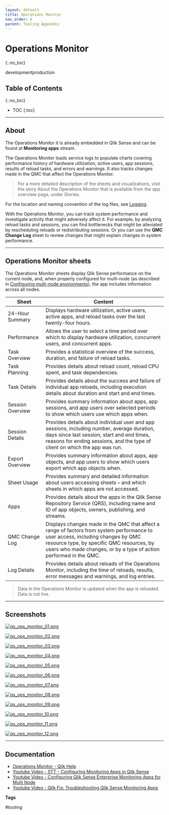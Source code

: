```yaml
---
layout: default
title: Operations Monitor
nav_order: 6
parent: Tooling Appendix
---
```


# Operations Monitor <i class="fas fa-dolly-flatbed fa-xs" title="Shipped | Native Capability"></i>
{:.no_toc}

<span class="label dev">development</span><span class="label prod">production</span>


## Table of Contents
{:.no_toc}

* TOC
{:toc}

-------------------------



## About

The Operations Monitor it is already embedded in Qlik Sense and can be found at **Monitoring apps** stream.

The Operations Monitor loads service logs to populate charts covering performance history of hardware utilization, active users, app sessions, results of reload tasks, and errors and warnings. It also tracks changes made in the QMC that affect the Operations Monitor.

> For a more detailed description of the sheets and visualizations, visit the story About the Operations Monitor that is available from the app overview page, under Stories.

For the location and naming convention of the log files, see [Logging](https://help.qlik.com/en-US/sense-admin/Subsystems/DeployAdministerQSE/Content/Sense_DeployAdminister/QSEoW/Deploy_QSEoW/Server-Logging.htm).

With the Operations Monitor, you can track system performance and investigate activity that might adversely affect it. For example, by analyzing reload tasks and sessions, you can find bottlenecks that might be alleviated by rescheduling reloads or redistributing sessions. Or you can use the **QMC Change Log** sheet to review changes that might explain changes in system performance.

-------------------------

## Operations Monitor sheets

The Operations Monitor sheets display Qlik Sense performance on the current node, and, when properly configured for multi-node (as described in [Configuring multi-node environments](https://help.qlik.com/en-US/sense-admin/Subsystems/DeployAdministerQSE/Content/Sense_DeployAdminister/QSEoW/Administer_QSEoW/Monitoring_QSEoW/Configure-monitoring-apps.htm#Configuring)), the app includes information across all nodes.


Sheet       | Content |
------------|----------|
 24-Hour Summary | Displays hardware utilization, active users, active apps, and reload tasks over the last twenty-four hours. |
 Performance | Allows the user to select a time period over which to display hardware utilization, concurrent users, and concurrent apps. |
 Task Overview | Provides a statistical overview of the success, duration, and failure of reload tasks.|
 Task Planning | Provides details about reload count, reload CPU spent, and task dependencies.|
 Task Details | Provides details about the success and failure of individual app reloads, including execution details about duration and start and end times.|
 Session Overview | Provides summary information about apps, app sessions, and app users over selected periods to show which users use which apps when.|
 Session Details | Provides details about individual user and app sessions, including number, average duration, days since last session, start and end times, reasons for ending sessions, and the type of client on which the app was run.|
 Export Overview | Provides summary information about apps, app objects, and app users to show which users export which app objects when. |
 Sheet Usage | Provides summary and detailed information about users accessing sheets – and which sheets in which apps are not accessed.|
 Apps | Provides details about the apps in the Qlik Sense Repository Service (QRS), including name and ID of app objects, owners, publishing, and streams.|
 QMC Change Log | Displays changes made in the QMC that affect a range of factors from system performance to user access, including changes by QMC resource type, by specific QMC resources, by users who made changes, or by a type of action performed in the QMC.|
 Log Details | Provides details about reloads of the Operations Monitor, including the time of reloads, results, error messages and warnings, and log entries.|

>  Data in the Operations Monitor is updated when the app is reloaded. Data is not live.

 -------------------------

## Screenshots

[![qs_ops_monitor_01.png](images/qs_ops_monitor_01.png)](https://raw.githubusercontent.com/qs-admin-guide/qs-admin-guide/master/docs/tooling/images/qs_ops_monitor_01.png)

[![qs_ops_monitor_02.png](images/qs_ops_monitor_02.png)](https://raw.githubusercontent.com/qs-admin-guide/qs-admin-guide/master/docs/tooling/images/qs_ops_monitor_02.png)

[![qs_ops_monitor_03.png](images/qs_ops_monitor_03.png)](https://raw.githubusercontent.com/qs-admin-guide/qs-admin-guide/master/docs/tooling/images/qs_ops_monitor_03.png)

[![qs_ops_monitor_04.png](images/qs_ops_monitor_04.png)](https://raw.githubusercontent.com/qs-admin-guide/qs-admin-guide/master/docs/tooling/images/qs_ops_monitor_04.png)

[![qs_ops_monitor_05.png](images/qs_ops_monitor_05.png)](https://raw.githubusercontent.com/qs-admin-guide/qs-admin-guide/master/docs/tooling/images/qs_ops_monitor_05.png)

[![qs_ops_monitor_06.png](images/qs_ops_monitor_06.png)](https://raw.githubusercontent.com/qs-admin-guide/qs-admin-guide/master/docs/tooling/images/qs_ops_monitor_06.png)

[![qs_ops_monitor_07.png](images/qs_ops_monitor_07.png)](https://raw.githubusercontent.com/qs-admin-guide/qs-admin-guide/master/docs/tooling/images/qs_ops_monitor_07.png)

[![qs_ops_monitor_08.png](images/qs_ops_monitor_08.png)](https://raw.githubusercontent.com/qs-admin-guide/qs-admin-guide/master/docs/tooling/images/qs_ops_monitor_08.png)

[![qs_ops_monitor_09.png](images/qs_ops_monitor_09.png)](https://raw.githubusercontent.com/qs-admin-guide/qs-admin-guide/master/docs/tooling/images/qs_ops_monitor_09.png)

[![qs_ops_monitor_10.png](images/qs_ops_monitor_10.png)](https://raw.githubusercontent.com/qs-admin-guide/qs-admin-guide/master/docs/tooling/images/qs_ops_monitor_10.png)

[![qs_ops_monitor_11.png](images/qs_ops_monitor_11.png)](https://raw.githubusercontent.com/qs-admin-guide/qs-admin-guide/master/docs/tooling/images/qs_ops_monitor_11.png)

[![qs_ops_monitor_12.png](images/qs_ops_monitor_12.png)](https://raw.githubusercontent.com/qs-admin-guide/qs-admin-guide/master/docs/tooling/images/qs_ops_monitor_12.png)

-------------------------

## Documentation

* [Operations Monitor - Qlik Help](https://help.qlik.com/en-US/sense-admin/Subsystems/DeployAdministerQSE/Content/Sense_DeployAdminister/QSEoW/Administer_QSEoW/Monitoring_QSEoW/Operations-monitor-app.htm)
* [Youtube Video - STT - Configuring Monitoring Apps in Qlik Sense](https://youtube.com/watch?v=_WywE9AXnvs)
* [Youtube Video - Configuring Qlik Sense Enterprise Monitoring Apps for Multi Node](https://youtube.com/watch?v=ycGESqJME3E)
* [Youtube Video - Qlik Fix: Troubleshooting Qlik Sense Monitoring Apps](https://youtube.com/watch?v=ulZw6_ZJ_ek&t=23s)

**Tags**

#tooling

&nbsp;